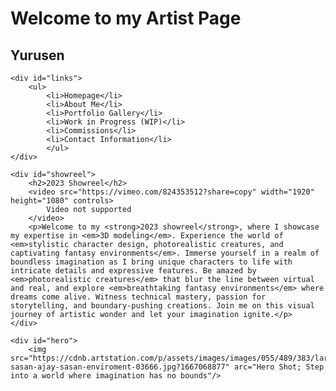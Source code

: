 <!DOCTYPE html>
<html>

<head>
	<title>Yurusen Artist Page</title>
</head>

<body>
	<div id="title">
		<h1>Welcome to my Artist Page</h1>
		<h2>Yurusen</h2>
	</div>

	<div id="links">
		<ul>
			<li>Homepage</li>
			<li>About Me</li>
			<li>Portfolio Gallery</li>
			<li>Work in Progress (WIP)</li>
			<li>Commissions</li>
			<li>Contact Information</li>
			</ul>
	</div>

	<div id="showreel">
		<h2>2023 Showreel</h2>
		<video src="https://vimeo.com/824353512?share=copy" width="1920" height="1080" controls>
			Video not supported
		</video>
		<p>Welcome to my <strong>2023 showreel</strong>, where I showcase my expertise in <em>3D modeling</em>. Experience the world of <em>stylistic character design, photorealistic creatures, and captivating fantasy environments</em>. Immerse yourself in a realm of boundless imagination as I bring unique characters to life with intricate details and expressive features. Be amazed by <em>photorealistic creatures</em> that blur the line between virtual and real, and explore <em>breathtaking fantasy environments</em> where dreams come alive. Witness technical mastery, passion for storytelling, and boundary-pushing creations. Join me on this visual journey of artistic wonder and let your imagination ignite.</p>
	</div>

	<div id="hero">
		<img src="https://cdnb.artstation.com/p/assets/images/images/055/489/383/large/ajay-sasan-ajay-sasan-enviroment-03666.jpg?1667068877" arc="Hero Shot; Step into a world where imagination has no bounds"/>
</body>

</html>
